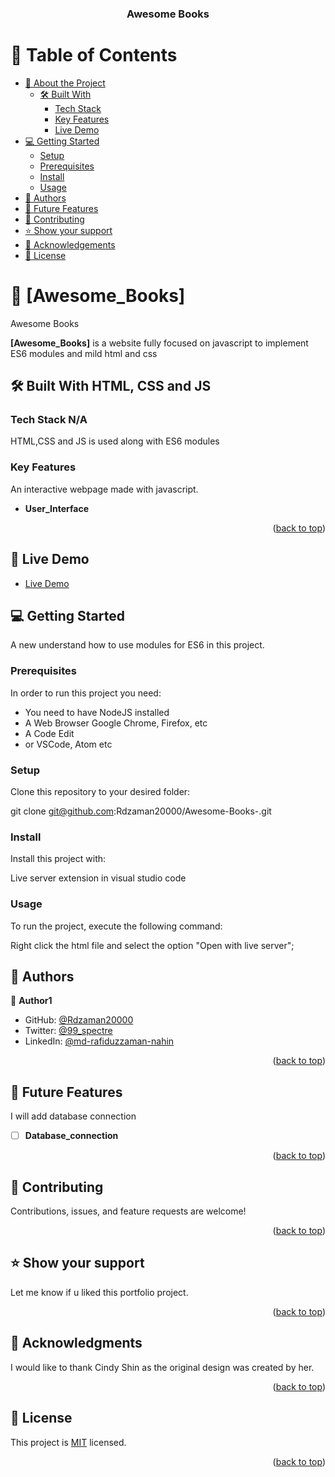 <a name="readme-top"></a>


<div align="center">
  <h3><b>Awesome Books</b></h3>
</div>

<!-- TABLE OF CONTENTS -->

# 📗 Table of Contents

- [📖 About the Project](#about-project)
  - [🛠 Built With](#built-with)
    - [Tech Stack](#tech-stack)
    - [Key Features](#key-features)
    - [Live Demo](#live-demo)
- [💻 Getting Started](#getting-started)
  - [Setup](#setup)
  - [Prerequisites](#prerequisites)
  - [Install](#install)
  - [Usage](#usage)
- [👥 Authors](#authors)
- [🔭 Future Features](#future-features)
- [🤝 Contributing](#contributing)
- [⭐️ Show your support](#support)
- [🙏 Acknowledgements](#acknowledgements)
- [📝 License](#license)

<!-- PROJECT DESCRIPTION -->

# 📖 [Awesome_Books] <a name="about-project"></a>

Awesome Books

**[Awesome_Books]** is a website fully focused on javascript to implement ES6 modules and mild html and css


## 🛠 Built With <a name="built-with">HTML, CSS and JS</a>

### Tech Stack <a name="tech-stack">N/A</a>

HTML,CSS and JS is used along with ES6 modules

<!-- Features -->

### Key Features <a name="key-features"></a>

An interactive webpage made with javascript.

- **User_Interface**

<p align="right">(<a href="#readme-top">back to top</a>)</p>

## 🚀 Live Demo <a name="live-demo"></a>

- [Live Demo](https://rdzaman20000.github.io/)


<!-- GETTING STARTED -->

## 💻 Getting Started <a name="getting-started"></a>

A new understand how to use modules for ES6 in this project.

### Prerequisites

In order to run this project you need:

- You need to have NodeJS installed
- A Web Browser Google Chrome, Firefox, etc
- A Code Edit
- or VSCode, Atom etc 

### Setup

Clone this repository to your desired folder:

  git clone git@github.com:Rdzaman20000/Awesome-Books-.git

### Install

Install this project with:

Live server extension in visual studio code

### Usage

To run the project, execute the following command:

Right click the html file and select the option "Open with live server";


<!-- AUTHORS -->

## 👥 Authors <a name="authors"></a>


👤 **Author1**

- GitHub: [@Rdzaman20000](https://github.com/Rdzaman20000)
- Twitter: [@99_spectre](https://twitter.com/99_spectre)
- LinkedIn: [@md-rafiduzzaman-nahin](https://www.linkedin.com/in/md-rafiduzzaman-nahin-7431ab1b4/)


<p align="right">(<a href="#readme-top">back to top</a>)</p>

<!-- FUTURE FEATURES -->

## 🔭 Future Features <a name="future-features"></a>

I will add  database connection

- [ ] **Database_connection**

<p align="right">(<a href="#readme-top">back to top</a>)</p>

<!-- CONTRIBUTING -->

## 🤝 Contributing <a name="contributing"></a>

Contributions, issues, and feature requests are welcome!

<p align="right">(<a href="#readme-top">back to top</a>)</p>

<!-- SUPPORT -->

## ⭐️ Show your support <a name="support"></a>

Let me know if u liked this portfolio project.

<p align="right">(<a href="#readme-top">back to top</a>)</p>

<!-- ACKNOWLEDGEMENTS -->

## 🙏 Acknowledgments <a name="acknowledgements"></a>

I would like to thank Cindy Shin as the original design was created by her. 

<p align="right">(<a href="#readme-top">back to top</a>)</p>


<!-- LICENSE -->

## 📝 License <a name="license"></a>

This project is [MIT](/License.md) licensed.

<p align="right">(<a href="#readme-top">back to top</a>)</p>